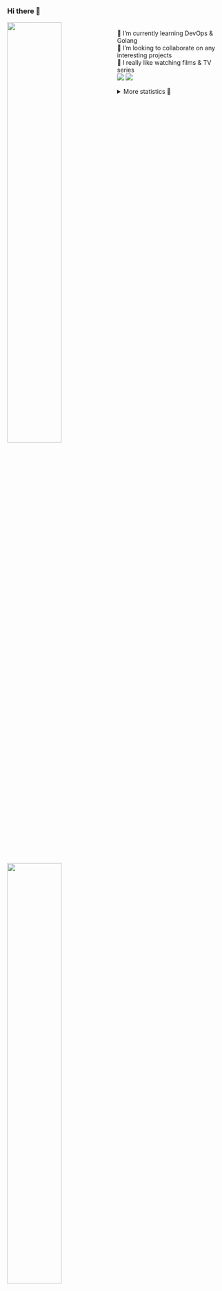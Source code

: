 ### Hi there 👋


[<img align="left" width="50%" src="https://github-readme-stats.vercel.app/api?username=rufusnufus&hide=issues&show_icons=true&count_private=true&theme=transparent&title_color=FF6F40&text_color=FBF9F8&icon_color=F48242&hide_border=true&hide_title=true#gh-dark-mode-only">](https://metrics.lecoq.io/rufusnufus#gh-dark-mode-only)
[<img align="left" width="50%" src="https://github-readme-stats.vercel.app/api?username=rufusnufus&hide=issues&show_icons=true&count_private=true&theme=transparent&title_color=FF6533&text_color=4D4644&icon_color=FF8038&hide_border=true&hide_title=true#gh-light-mode-only">](https://metrics.lecoq.io/rufusnufus#gh-light-mode-only)

<p>
  <br>
  🌱 I’m currently learning DevOps & Golang</br>
  👯 I’m looking to collaborate on any interesting projects</br>
  🎥 I really like watching films & TV series</br>
  <a href="https://linkedin.com/in/rufusnufus"><img src="https://img.shields.io/badge/linkedin-0077B5.svg?style=for-the-badge&logo=linkedin&logoColor=white"/></a>
  <a href="https://t.me/rufusnufus"><img src="https://img.shields.io/badge/-telegram-black?style=for-the-badge&color=blue&logo=telegram"/></a>
</p>

<p text-align="left">
<details>
  <summary>More statistics 👀</summary><br/>

<!--START_SECTION:waka-->
![Code Time](http://img.shields.io/badge/Code%20Time-494%20hrs%2050%20mins-blue)

![Profile Views](http://img.shields.io/badge/Profile%20Views-0-blue)

**I'm an Early 🐤** 

```text
🌞 Morning                8706 commits        █████░░░░░░░░░░░░░░░░░░░░   21.79 % 
🌆 Daytime                23191 commits       ███████████████░░░░░░░░░░   58.05 % 
🌃 Evening                7177 commits        ████░░░░░░░░░░░░░░░░░░░░░   17.97 % 
🌙 Night                  875 commits         █░░░░░░░░░░░░░░░░░░░░░░░░   02.19 % 
```
📅 **I'm Most Productive on Monday** 

```text
Monday                   8195 commits        █████░░░░░░░░░░░░░░░░░░░░   20.51 % 
Tuesday                  7606 commits        █████░░░░░░░░░░░░░░░░░░░░   19.04 % 
Wednesday                7948 commits        █████░░░░░░░░░░░░░░░░░░░░   19.90 % 
Thursday                 7513 commits        █████░░░░░░░░░░░░░░░░░░░░   18.81 % 
Friday                   7083 commits        ████░░░░░░░░░░░░░░░░░░░░░   17.73 % 
Saturday                 709 commits         ░░░░░░░░░░░░░░░░░░░░░░░░░   01.77 % 
Sunday                   895 commits         █░░░░░░░░░░░░░░░░░░░░░░░░   02.24 % 
```


📊 **This Week I Spent My Time On** 

```text
💬 Programming Languages: 
Terraform                4 hrs 59 mins       ████████████████░░░░░░░░░   64.31 % 
HCL                      1 hr 8 mins         ████░░░░░░░░░░░░░░░░░░░░░   14.66 % 
Other                    36 mins             ██░░░░░░░░░░░░░░░░░░░░░░░   07.85 % 
YAML                     33 mins             ██░░░░░░░░░░░░░░░░░░░░░░░   07.10 % 
JSON                     24 mins             █░░░░░░░░░░░░░░░░░░░░░░░░   05.25 % 

🔥 Editors: 
VS Code                  7 hrs 8 mins        ███████████████████████░░   92.15 % 
iTerm2                   36 mins             ██░░░░░░░░░░░░░░░░░░░░░░░   07.85 % 
```

**I Mostly Code in Java** 

```text
Python                   14 repos            ███░░░░░░░░░░░░░░░░░░░░░░   10.07 % 
Smarty                   11 repos            ██░░░░░░░░░░░░░░░░░░░░░░░   07.91 % 
HCL                      7 repos             █░░░░░░░░░░░░░░░░░░░░░░░░   05.04 % 
Kotlin                   5 repos             █░░░░░░░░░░░░░░░░░░░░░░░░   03.60 % 
HTML                     5 repos             █░░░░░░░░░░░░░░░░░░░░░░░░   03.60 % 
```




 Last Updated on 06/11/2023 00:59:02 UTC
<!--END_SECTION:waka-->

</details>
</p>
